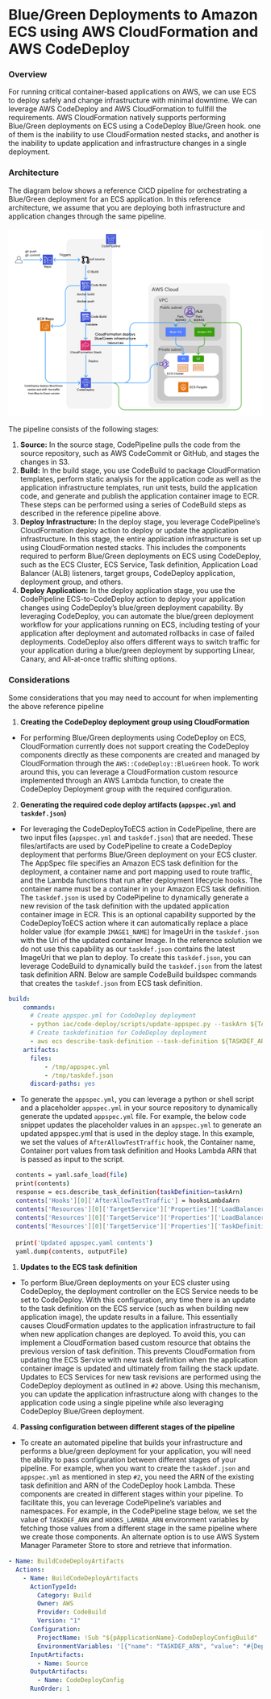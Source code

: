 # Blue/Green Deployments to Amazon ECS using AWS CloudFormation and AWS CodeDeploy

### Overview
For running critical container-based applications on AWS, we can use ECS to deploy safely and change  infrastructure with minimal downtime. We can leverage AWS CodeDeploy and AWS CloudFormation to fullfill the requirements. AWS CloudFormation natively supports performing Blue/Green deployments on ECS using a CodeDeploy Blue/Green hook. one of them is the inability to use CloudFormation nested stacks, and another is the inability to update application and infrastructure changes in a single deployment.

### Architecture
The diagram below shows a reference CICD pipeline for orchestrating a Blue/Green deployment for an ECS application. In this reference architecture, we assume that you are deploying both infrastructure and application changes through the same pipeline.<br/><br/>
![Blue/Green Architecture](/assets/images/AWS/blue-green.png)

The pipeline consists of the following stages:
1. **Source:** In the source stage, CodePipeline pulls the code from the source repository, such as AWS CodeCommit or GitHub, and stages the changes in S3.
2. **Build:** In the build stage, you use CodeBuild to package CloudFormation templates, perform static analysis for the application code as well as the application infrastructure templates, run unit tests, build the application code, and generate and publish the application container image to ECR. These steps can be performed using a series of CodeBuild steps as described in the reference pipeline above.
3. **Deploy Infrastructure:** In the deploy stage, you leverage CodePipeline’s CloudFormation deploy action to deploy or update the application infrastructure. In this stage, the entire application infrastructure is set up using CloudFormation nested stacks. This includes the components required to perform Blue/Green deployments on ECS using CodeDeploy, such as the ECS Cluster, ECS Service, Task definition, Application Load Balancer (ALB) listeners, target groups, CodeDeploy application, deployment group, and others.
4. **Deploy Application:** In the deploy application stage, you use the CodePipeline ECS-to-CodeDeploy action to deploy your application changes using CodeDeploy’s blue/green deployment capability. By leveraging CodeDeploy, you can automate the blue/green deployment workflow for your applications running on ECS, including testing of your application after deployment and automated rollbacks in case of failed deployments. CodeDeploy also offers different ways to switch traffic for your application during a blue/green deployment by supporting Linear, Canary, and All-at-once traffic shifting options. 

### Considerations
Some considerations that you may need to account for when implementing the above reference pipeline

1. **Creating the CodeDeploy deployment group using CloudFormation**
- For performing Blue/Green deployments using CodeDeploy on ECS, CloudFormation currently does not support creating the CodeDeploy components directly as these components are created and managed by CloudFormation through the `AWS::CodeDeploy::BlueGreen` hook. To work around this, you can leverage a CloudFormation custom resource implemented through an AWS Lambda function, to create the CodeDeploy Deployment group with the required configuration.

2. **Generating the required code deploy artifacts (`appspec.yml` and `taskdef.json`)**
- For leveraging the CodeDeployToECS action in CodePipeline, there are two input files (`appspec.yml` and `taskdef.json`) that are needed. These files/artifacts are used by CodePipeline to create a CodeDeploy deployment that performs Blue/Green deployment on your ECS cluster. The AppSpec file specifies an Amazon ECS task definition for the deployment, a container name and port mapping used to route traffic, and the Lambda functions that run after deployment lifecycle hooks. The container name must be a container in your Amazon ECS task definition. The `taskdef.json` is used by CodePipeline to dynamically generate a new revision of the task definition with the updated application container image in ECR. This is an optional capability supported by the CodeDeployToECS action where it can automatically replace a place holder value (for example `IMAGE1_NAME`) for ImageUri in the `taskdef.json` with the Uri of the updated container Image. In the reference solution we do not use this capability as our `taskdef.json` contains the latest ImageUri that we plan to deploy. To create this `taskdef.json`, you can leverage CodeBuild to dynamically build the `taskdef.json` from the latest task definition ARN. Below are sample CodeBuild buildspec commands that creates the `taskdef.json` from ECS task definition.
```yaml
build:
    commands:
      # Create appspec.yml for CodeDeploy deployment
      - python iac/code-deploy/scripts/update-appspec.py --taskArn ${TASKDEF_ARN} --hooksLambdaArn ${HOOKS_LAMBDA_ARN} --inputAppSpecFile 'iac/code-deploy/appspec.yml' --outputAppSpecFile '/tmp/appspec.yml'
      # Create taskdefinition for CodeDeploy deployment
      - aws ecs describe-task-definition --task-definition ${TASKDEF_ARN} --region ${AWS_REGION} --query taskDefinition >> taskdef.json
    artifacts:
      files:
          - /tmp/appspec.yml
          - /tmp/taskdef.json
      discard-paths: yes
```
- To generate the `appspec.yml`, you can leverage a python or shell script and a placeholder `appspec.yml` in your source repository to dynamically generate the updated `appspec.yml` file. For example, the below code snippet updates the placeholder values in an `appspec.yml` to generate an updated appspec.yml that is used in the deploy stage. In this example, we set the values of `AfterAllowTestTraffic` hook, the Container name, Container port values from task definition and Hooks Lambda ARN that is passed as input to the script.
```bash
  contents = yaml.safe_load(file)
  print(contents)
  response = ecs.describe_task_definition(taskDefinition=taskArn)
  contents['Hooks'][0]['AfterAllowTestTraffic'] = hooksLambdaArn
  contents['Resources'][0]['TargetService']['Properties']['LoadBalancerInfo']['ContainerName'] = response['taskDefinition']['containerDefinitions'][0]['name']
  contents['Resources'][0]['TargetService']['Properties']['LoadBalancerInfo']['ContainerPort'] = response['taskDefinition']['containerDefinitions'][0]['portMappings'][0]['containerPort']
  contents['Resources'][0]['TargetService']['Properties']['TaskDefinition'] = taskArn

  print('Updated appspec.yaml contents')
  yaml.dump(contents, outputFile)
```
1. **Updates to the ECS task definition**

- To perform Blue/Green deployments on your ECS cluster using CodeDeploy, the deployment controller on the ECS Service needs to be set to CodeDeploy. With this configuration, any time there is an update to the task definition on the ECS service (such as when building new application image), the update results in a failure. This essentially causes CloudFormation updates to the application infrastructure to fail when new application changes are deployed. To avoid this, you can implement a CloudFormation based custom resource that obtains the previous version of task definition. This prevents CloudFormation from updating the ECS Service with new task definition when the application container image is updated and ultimately from failing the stack update. Updates to ECS Services for new task revisions are performed using the CodeDeploy deployment as outlined in `#2` above. Using this mechanism, you can update the application infrastructure along with changes to the application code using a single pipeline while also leveraging CodeDeploy Blue/Green deployment.

4. **Passing configuration between different stages of the pipeline**
- To create an automated pipeline that builds your infrastructure and performs a blue/green deployment for your application, you will need the ability to pass configuration between different stages of your pipeline. For example, when you want to create the `taskdef.json` and `appspec.yml` as mentioned in step `#2`, you need the ARN of the existing task definition and ARN of the CodeDeploy hook Lambda. These components are created in different stages within your pipeline. To facilitate this, you can leverage CodePipeline’s variables and namespaces. For example, in the CodePipeline stage below, we set the value of `TASKDEF_ARN` and `HOOKS_LAMBDA_ARN` environment variables by fetching those values from a different stage in the same pipeline where we create those components. An alternate option is to use AWS System Manager Parameter Store to store and retrieve that information.
```yaml
- Name: BuildCodeDeployArtifacts
  Actions:
	- Name: BuildCodeDeployArtifacts
	  ActionTypeId:
		Category: Build
		Owner: AWS
		Provider: CodeBuild
		Version: "1"
	  Configuration:
		ProjectName: !Sub "${pApplicationName}-CodeDeployConfigBuild"
		EnvironmentVariables: '[{"name": "TASKDEF_ARN", "value": "#{DeployInfraVariables.oTaskDefinitionArn}", "type": "PLAINTEXT"},{"name": "HOOKS_LAMBDA_ARN", "value": "#{DeployInfraVariables.oAfterInstallHookLambdaArn}", "type": "PLAINTEXT"}]'
	  InputArtifacts:
		- Name: Source
	  OutputArtifacts:
		- Name: CodeDeployConfig
	  RunOrder: 1
```